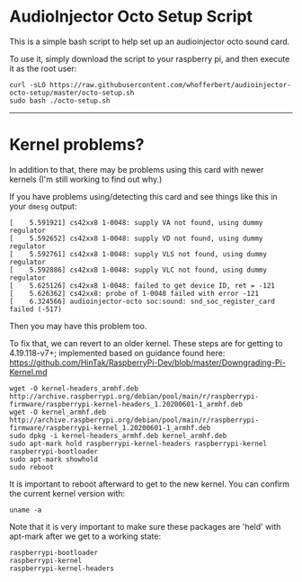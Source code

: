 # AudioInjector Octo Setup Script

This is a simple bash script to help set up an audioinjector octo sound card.

To use it, simply download the script to your raspberry pi, and then execute it as the root user:

```
curl -sLO https://raw.githubusercontent.com/whofferbert/audioinjector-octo-setup/master/octo-setup.sh
sudo bash ./octo-setup.sh
```

---

# Kernel problems?

In addition to that, there may be problems using this card with newer kernels (I'm still working to find out why.)

If you have problems using/detecting this card and see things like this in your `dmesg` output:

```
[    5.591921] cs42xx8 1-0048: supply VA not found, using dummy regulator
[    5.592652] cs42xx8 1-0048: supply VD not found, using dummy regulator
[    5.592761] cs42xx8 1-0048: supply VLS not found, using dummy regulator
[    5.592886] cs42xx8 1-0048: supply VLC not found, using dummy regulator
[    5.625126] cs42xx8 1-0048: failed to get device ID, ret = -121
[    5.626362] cs42xx8: probe of 1-0048 failed with error -121
[    6.324566] audioinjector-octo soc:sound: snd_soc_register_card failed (-517)
```

Then you may have this problem too.

To fix that, we can revert to an older kernel.
These steps are for getting to 4.19.118-v7+; implemented based on guidance found here: https://github.com/HinTak/RaspberryPi-Dev/blob/master/Downgrading-Pi-Kernel.md

```
wget -O kernel-headers_armhf.deb http://archive.raspberrypi.org/debian/pool/main/r/raspberrypi-firmware/raspberrypi-kernel-headers_1.20200601-1_armhf.deb
wget -O kernel_armhf.deb http://archive.raspberrypi.org/debian/pool/main/r/raspberrypi-firmware/raspberrypi-kernel_1.20200601-1_armhf.deb
sudo dpkg -i kernel-headers_armhf.deb kernel_armhf.deb
sudo apt-mark hold raspberrypi-kernel-headers raspberrypi-kernel raspberrypi-bootloader
sudo apt-mark showhold
sudo reboot
```

It is important to reboot afterward to get to the new kernel. You can confirm the current kernel version with:
```
uname -a
```

Note that it is very important to make sure these packages are 'held' with apt-mark after we get to a working state:
```
raspberrypi-bootloader
raspberrypi-kernel
raspberrypi-kernel-headers 
```
